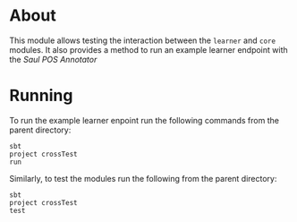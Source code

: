# About

This module allows testing the interaction between the  `learner` and `core` modules. It also provides a method to run an example learner endpoint with the *Saul POS Annotator*

# Running

To run the example learner enpoint run the following commands from the parent directory:
```
sbt
project crossTest
run
```

Similarly, to test the modules run the following from the parent directory:
```
sbt
project crossTest
test
```
